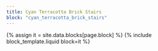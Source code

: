 ```yaml
---
title: Cyan Terracotta Brick Stairs
block: "cyan_terracotta_brick_stairs"
---
```


{% assign it = site.data.blocks[page.block] %}
{% include block_template.liquid block=it %}

